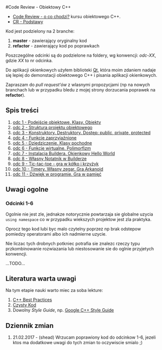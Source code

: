 #Code Review - Obiektowy C++

* [Code Review - o co chodzi?](http://forum.pasja-informatyki.pl/125757/code-reviews-moich-odcinkow-na-yt-dlaczego-istnieja) kursu obiektowego C++.
* [CR - Podstawy](https://github.com/CodersCommunity/CodeReview-CPP-Podstawy)

Kod jest podzielony na 2 branche:
1. **master** - zawierający oryginalny kod
2. **refactor** - zawierający kod po poprawkach

Poszczególne odcinki są do podzielone na foldery, wg konwencji: *odc-XX*, gdzie *XX* to nr odcinka.

Do aplikacji okienkowych użyłem biblioteki [Qt](https://www.qt.io/), która moim zdaniem nadaje się lepiej do demonstacji obiektowego
C++ i pisania aplikacji okienkowych.

Zapraszam do *pull request'ów* z wlasnymi propozycjami (np na nowych branchach lub w przypadku bledu z mojej strony dorzucania poprawek na **refactor**).


## Spis treści

1. [odc 1 - Podejście obiektowe. Klasy. Obiekty](odc-01/)
1. [odc 2 - Struktura projektu obiektowego](odc-02/)
1. [odc 3 - Konstruktory. Destruktory. Dostęp: public, private, protected](odc-03/)
1. [odc 4 - Funkcje zaprzyjaźnione](odc-04/)
1. [odc 5 - Dziedziczenie. Klasy pochodne](odc-05/)
1. [odc 6 - Funkcje wirtualne. Polimorfizm](odc-06/)
1. [odc 7 - Instalacja Buildera. Okienkowy Hello World](odc-07/)
1. [odc 8 - Własny Notatnik w Builderze](odc-08/)
1. [odc 9 - Tic-tac-toe - gra w kółko i krzyżyk](odc-09/)
1. [odc 10 - Timery. Własny zegar. Gra Arkanoid](odc-10/)
1. [odc 11 - Dźwięk w programie. Gra w pamięć](odc-11/)


## Uwagi ogolne

### Odcinki 1-6

Ogolnie nie jest zle, jednakze notorycznie powtarzaja sie globalne uzycia `using namespace` co w przypadku wiekszych projektow jest zla praktyka.

Oprocz tego kod lubi byc malo czytelny poprzez np brak odstepow pomiedzy operatorami albo ich nadmierne uzycie.

Nie liczac tych drobnych potkniec potrafia sie znalezc rzeczy typu przkombinowanie rozwiazania lub niestosowanie sie  do oglnie przyjetych konwencji.

...TODO...


## Literatura warta uwagi

Na tym etapie nauki warto miec za soba lekture:

1. [C++ Best Practices](https://lefticus.gitbooks.io/cpp-best-practices/content/)
2. [Czysty Kod](http://lubimyczytac.pl/ksiazka/83492/czysty-kod-podrecznik-dobrego-programisty)
3. Dowolny *Style Guide*, np. [Google C++ Style Guide](https://google.github.io/styleguide/cppguide.html)


## Dziennik zmian
1. 21.02.2017 - (shead) Wrzucam poprawiony kod do odcinkow 1-6, jezeli ktos ma dodatkowe uwagi do tych zmian to oczywiscie smialo ;)
